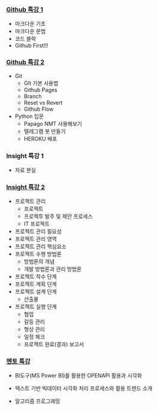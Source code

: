 ### [Github 특강 1](./Github%20특강%201.md)

- 마크다운 기초
- 마크다운 문법
- 코드 블락
- Github First!!!

### [Github 특강 2](./Github%20특강%202.md)

- Git
  - GIt 기본 사용법
  - Github Pages
  - Branch
  - Reset vs Revert
  - Github Flow
- Python 입문
  - Papago NMT 사용해보기
  - 텔레그램 봇 만들기
  - HEROKU 배포

### Insight 특강 1

- 자료 분실

### [Insight 특강 2](./Insight%20특강%202.md)

- 프로젝트 관리
  - 프로젝트
  - 프로젝투 발주 및 제안 프로세스
  - IT 프로젝트
- 프로젝트 관리 필요성
- 프로젝트 관리 영역
- 프로젝트 관리 핵심요소
- 프로젝트 수행 방법론
  - 방법론의 개념
  - 개발 방법론과 관리 방법론
- 프로젝트 착수 단계
- 프로젝트 계획 단계
- 프로젝트 설계 단계
  - 산출물
- 프로젝트 실행 단계
  - 협업
  - 갈등 관리
  - 형상 관리
  - 일정 체크
  - 프로젝트 완료(결과) 보고서

### [멘토 특강](./멘토링md)

- BI도구(MS Power BI)를 활용한 OPENAPI 활용과 시각화

- 텍스트 기반 빅데이터 시각화 처리 프로세스와 활용 트렌드 소개

- 알고리즘 프로그래밍



